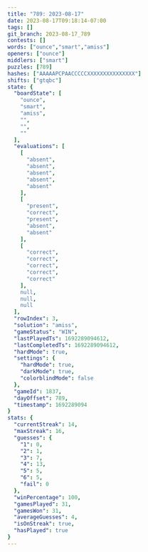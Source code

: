 ```yaml
---
title: "789: 2023-08-17"
date: 2023-08-17T09:18:14-07:00
tags: []
git_branch: 2023-08-17_789
contests: []
words: ["ounce","smart","amiss"]
openers: ["ounce"]
middlers: ["smart"]
puzzles: [789]
hashes: ["AAAAAPCPAACCCCCXXXXXXXXXXXXXXX"]
shifts: ["gtqbc"]
state: {
  "boardState": [
    "ounce",
    "smart",
    "amiss",
    "",
    "",
    ""
  ],
  "evaluations": [
    [
      "absent",
      "absent",
      "absent",
      "absent",
      "absent"
    ],
    [
      "present",
      "correct",
      "present",
      "absent",
      "absent"
    ],
    [
      "correct",
      "correct",
      "correct",
      "correct",
      "correct"
    ],
    null,
    null,
    null
  ],
  "rowIndex": 3,
  "solution": "amiss",
  "gameStatus": "WIN",
  "lastPlayedTs": 1692289094612,
  "lastCompletedTs": 1692289094612,
  "hardMode": true,
  "settings": {
    "hardMode": true,
    "darkMode": true,
    "colorblindMode": false
  },
  "gameId": 1837,
  "dayOffset": 789,
  "timestamp": 1692289094
}
stats: {
  "currentStreak": 14,
  "maxStreak": 16,
  "guesses": {
    "1": 0,
    "2": 1,
    "3": 7,
    "4": 13,
    "5": 5,
    "6": 5,
    "fail": 0
  },
  "winPercentage": 100,
  "gamesPlayed": 31,
  "gamesWon": 31,
  "averageGuesses": 4,
  "isOnStreak": true,
  "hasPlayed": true
}
---
```

<!-- more -->
